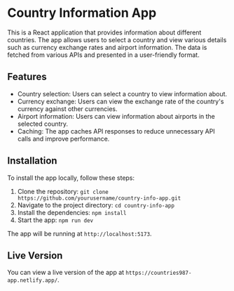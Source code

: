 # Country Information App

This is a React application that provides information about different countries. The app allows users to select a country and view various details such as currency exchange rates and airport information. The data is fetched from various APIs and presented in a user-friendly format.

## Features

- Country selection: Users can select a country to view information about.
- Currency exchange: Users can view the exchange rate of the country's currency against other currencies.
- Airport information: Users can view information about airports in the selected country.
- Caching: The app caches API responses to reduce unnecessary API calls and improve performance.

## Installation

To install the app locally, follow these steps:

1. Clone the repository: `git clone https://github.com/yourusername/country-info-app.git`
2. Navigate to the project directory: `cd country-info-app`
3. Install the dependencies: `npm install`
4. Start the app: `npm run dev`

The app will be running at `http://localhost:5173`.

## Live Version

You can view a live version of the app at `https://countries987-app.netlify.app/`.
